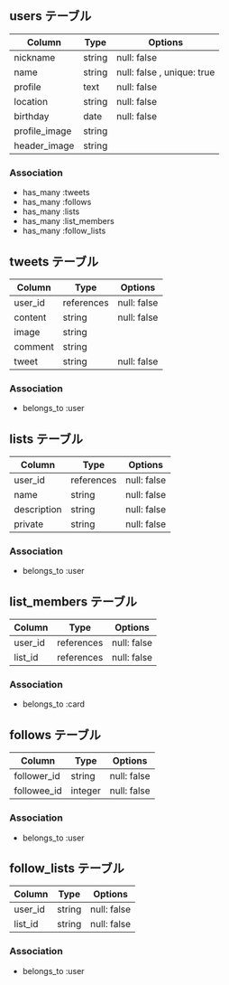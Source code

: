 ## users テーブル

| Column              | Type       | Options                              |
| ------------------  | ---------- | ------------------------------       |
| nickname            | string     | null: false                          |
| name                | string     | null: false , unique: true           |
| profile             | text       | null: false                          |
| location            | string     | null: false                          |
| birthday            | date       | null: false                          |
| profile_image       | string     |                                      |
| header_image        | string     |                                      |

### Association

- has_many :tweets
- has_many :follows
- has_many :lists
- has_many :list_members
- has_many :follow_lists


## tweets テーブル

| Column             | Type       | Options                              |
| ------------------ | ---------- | ------------------------------       |
| user_id            | references | null: false                          |
| content            | string     | null: false                          |
| image              | string     |                                      |
| comment            | string     |                                      |
| tweet              | string     | null: false                          |

### Association

- belongs_to :user


## lists テーブル

| Column           | Type       | Options                              |
| ---------------- | ---------- | ------------------------------       |
| user_id          | references | null: false                          |
| name             | string     | null: false                          |
| description      | string     | null: false                          |
| private          | string     | null: false                          |

### Association
- belongs_to :user


## list_members テーブル

| Column           | Type       | Options                              |
| ----------       | ---------- | ------------------------------       |
| user_id          | references | null: false                          |
| list_id          | references | null: false                          |

### Association
- belongs_to :card


## follows テーブル

| Column           | Type       | Options                              |
| ---------------- | ---------- | ------------------------------       |
| follower_id      | string     | null: false                          |
| followee_id      | integer    | null: false                          |

### Association
- belongs_to :user


## follow_lists テーブル

| Column           | Type       | Options                              |
| ---------------- | ---------- | ------------------------------       |
| user_id          | string     | null: false                          |
| list_id          | string     | null: false                          |

### Association
- belongs_to :user